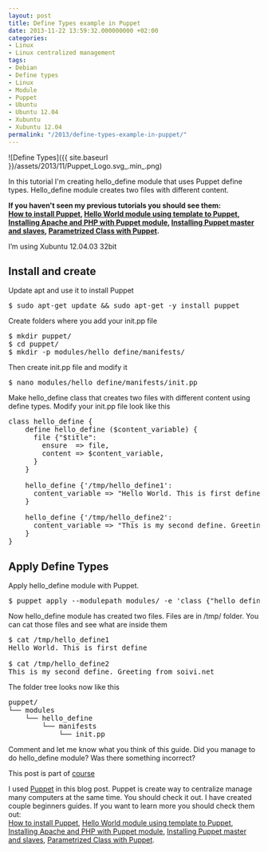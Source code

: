 ```yaml
---
layout: post
title: Define Types example in Puppet
date: 2013-11-22 13:59:32.000000000 +02:00
categories:
- Linux
- Linux centralized management
tags:
- Debian
- Define types
- Linux
- Module
- Puppet
- Ubuntu
- Ubuntu 12.04
- Xubuntu
- Xubuntu 12.04
permalink: "/2013/define-types-example-in-puppet/"
---
```

![Define Types]({{ site.baseurl }}/assets/2013/11/Puppet_Logo.svg_.min_.png)

In this tutorial I'm creating hello_define module that uses Puppet define types. Hello_define module creates two files with different content.

**If you haven't seen my previous tutorials you should see them:  
[How to install Puppet](http://soivi.net/2013/how-to-install-puppet/), [Hello World module using template to Puppet](http://soivi.net/2013/template-hello-world-module-to-puppet/),  
[Installing Apache and PHP with Puppet module](http://soivi.net/2013/installing-apache-and-php-with-puppet-module/), [Installing Puppet master and slaves](http://soivi.net/2013/installing-puppet-master-and-slaves/), [Parametrized Class with Puppet](http://soivi.net/2013/parametrized-class-with-puppet/).**

I’m using Xubuntu 12.04.03 32bit

## Install and create

Update apt and use it to install Puppet

<pre>$ sudo apt-get update && sudo apt-get -y install puppet
</pre>

Create folders where you add your init.pp file

<pre>$ mkdir puppet/
$ cd puppet/
$ mkdir -p modules/hello_define/manifests/
</pre>

Then create init.pp file and modify it

<pre>$ nano modules/hello_define/manifests/init.pp
</pre>

Make hello_define class that creates two files with different content using define types. Modify your init.pp file look like this

<pre>class hello_define {
    define hello_define ($content_variable) {
      file {"$title":
        ensure  => file,
        content => $content_variable,
      }
    }

    hello_define {'/tmp/hello_define1':
      content_variable => "Hello World. This is first define\n",
    }

    hello_define {'/tmp/hello_define2':
      content_variable => "This is my second define. Greeting from soivi.net\n",
    }
}
</pre>

## Apply Define Types

Apply hello_define module with Puppet.

<pre>$ puppet apply --modulepath modules/ -e 'class {"hello_define":}'
</pre>

Now hello_define module has created two files. Files are in /tmp/ folder. You can cat those files and see what are inside them

<pre>$ cat /tmp/hello_define1 
Hello World. This is first define

$ cat /tmp/hello_define2
This is my second define. Greeting from soivi.net
</pre>

The folder tree looks now like this

<pre>puppet/
└── modules
    └── hello_define
        └── manifests
            └── init.pp
</pre>

Comment and let me know what you think of this guide. Did you manage to do hello_define module? Was there something incorrect?

This post is part of [course](http://terokarvinen.com/2013/aikataulu-%E2%80%93-linuxin-keskitetty-hallinta-%E2%80%93-ict4tn011-4-syksylla-2013)

I used [Puppet](https://puppet.com/) in this blog post. Puppet is create way to centralize manage many computers at the same time. You should check it out. I have created couple beginners guides. If you want to learn more you should check them out:  
[How to install Puppet](http://soivi.net/2013/how-to-install-puppet/), [Hello World module using template to Puppet](http://soivi.net/2013/template-hello-world-module-to-puppet/),  
[Installing Apache and PHP with Puppet module](http://soivi.net/2013/installing-apache-and-php-with-puppet-module/), [Installing Puppet master and slaves](http://soivi.net/2013/installing-puppet-master-and-slaves/), [Parametrized Class with Puppet](http://soivi.net/2013/parametrized-class-with-puppet/).